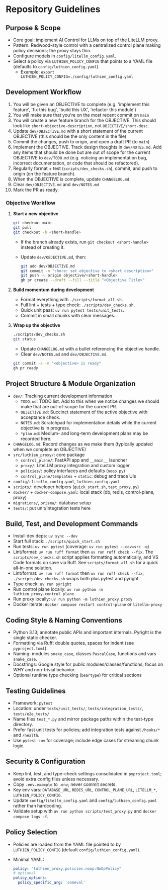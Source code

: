 # Repository Guidelines

## Purpose & Scope

- Core goal: implement AI Control for LLMs on top of the LiteLLM proxy.
- Pattern: Redwood-style control with a centralized control plane making policy decisions; the proxy stays thin.
- Configure models in `config/litellm_config.yaml`.
- Select a policy via `LUTHIEN_POLICY_CONFIG` that points to a YAML file (defaults to `config/luthien_config.yaml`).
  - Example: `export LUTHIEN_POLICY_CONFIG=./config/luthien_config.yaml`

## Development Workflow

1. You will be given an OBJECTIVE to complete (e.g. 'implement this feature', 'fix this bug', 'build this UX', 'refactor this module')
2. You will make sure that you're on the most recent commit on `main`
3. You will create a new feature branch for the OBJECTIVE. This should look like `short-objective-description`, not `OBJECTIVE/short-desc`.
4. Update `dev/OBJECTIVE.md` with a short statement of the current OBJECTIVE (this should be the only content in the file)
5. Commit the changes, push to origin, and open a draft PR (to `main`)
6. Implement the OBJECTIVE. Track design thoughts in `dev/NOTES.md`. Add any items that should be done but are out of scope for the current OBJECTIVE to `dev/TODO.md` (e.g. noticing an implementation bug, incorrect documentation, or code that should be refactored).
7. Regularly format + test (`scripts/dev_checks.sh`), commit, and push to origin (on the feature branch).
8. When the OBJECTIVE is complete, update `CHANGELOG.md`
9. Clear `dev/OBJECTIVE.md` and `dev/NOTES.md`
10. Mark the PR as ready.

### Objective Workflow

1. **Start a new objective**

   ```bash
   git checkout main
   git pull
   git checkout -b <short-handle>
   ```

   - If the branch already exists, run `git checkout <short-handle>` instead of creating it.
   - Update `dev/OBJECTIVE.md`, then:

     ```bash
     git add dev/OBJECTIVE.md
     git commit -m "chore: set objective to <short description>"
     git push -u origin objective/<short-handle>
     gh pr create --draft --fill --title "<Objective Title>"
     ```

2. **Build momentum during development**

   - Format everything with `./scripts/format_all.sh`.
   - Full lint + tests + type check: `./scripts/dev_checks.sh`.
   - Quick unit pass: `uv run pytest tests/unit_tests`.
   - Commit in small chunks with clear messages.

3. **Wrap up the objective**

   ```bash
   ./scripts/dev_checks.sh
   git status
   ```

   - Update `CHANGELOG.md` with a bullet referencing the objective handle.
   - Clear `dev/NOTES.md` and `dev/OBJECTIVE.md`.

   ```bash
   git commit -a -m "<objective> is ready"
   gh pr ready
   ```

## Project Structure & Module Organization

- `dev/`: Tracking current development information
  - `TODO.md`: TODO list. Add to this when we notice changes we should make that are out-of-scope for the current PR.
  - `OBJECTIVE.md`: Succinct statement of the active objective with acceptance check.
  - `NOTES.md`: Scratchpad for implementation details while the current objective is in progress.
  - `*plan.md`: Medium- and long-term development plans may be recorded here.
- `CHANGELOG.md`: Record changes as we make them (typically updated when we complete an OBJECTIVE)
- `src/luthien_proxy/`: core package
  - `control_plane/`: FastAPI app and `__main__` launcher
  - `proxy/`: LiteLLM proxy integration and custom logger
  - `policies/`: policy interfaces and defaults (`noop.py`)
  - `control_plane/templates` + `static`: debug and trace UIs
- `config/`: `litellm_config.yaml`, `luthien_config.yaml`
- `scripts/`: developer helpers (`quick_start.sh`, `test_proxy.py`)
- `docker/` + `docker-compose.yaml`: local stack (db, redis, control-plane, proxy)
- `migrations/`, `prisma/`: database setup
- `tests/`: put unit/integration tests here

## Build, Test, and Development Commands

- Install dev deps: `uv sync --dev`
- Start full stack: `./scripts/quick_start.sh`
- Run tests: `uv run pytest` (coverage: `uv run pytest --cov=src -q`)
- Lint/format: `uv run ruff format` then `uv run ruff check --fix`. The `scripts/dev_checks.sh` script applies formatting automatically, and VS Code formats on save via Ruff. See `scripts/format_all.sh` for a quick all-in-one solution.
- Lint/format: `uv run ruff format` then `uv run ruff check --fix`; `./scripts/dev_checks.sh` wraps both plus pytest and pyright.
- Type check: `uv run pyright`
- Run control plane locally: `uv run python -m luthien_proxy.control_plane`
- Run proxy locally: `uv run python -m luthien_proxy.proxy`
- Docker iterate: `docker compose restart control-plane` or `litellm-proxy`


## Coding Style & Naming Conventions

- Python 3.13; annotate public APIs and important internals. Pyright is the single static checker.
- Formatting via Ruff: double quotes, spaces for indent (see `pyproject.toml`).
- Naming: modules `snake_case`, classes `PascalCase`, functions and vars `snake_case`.
- Docstrings: Google style for public modules/classes/functions; focus on WHY and non-trivial behavior.
- Optional runtime type checking (`beartype`) for critical sections

## Testing Guidelines

- Framework: `pytest`
- Location: under `tests/unit_tests/`, `tests/integration_tests/`, `tests/e2e_tests/`
- Name files `test_*.py` and mirror package paths within the test-type directory.
- Prefer fast unit tests for policies; add integration tests against `/hooks/*` and `/health`.
- Use `pytest-cov` for coverage; include edge cases for streaming chunk logic.

## Security & Configuration

- Keep lint, test, and type-check settings consolidated in `pyproject.toml`; avoid extra config files unless necessary.
- Copy `.env.example` to `.env`; never commit secrets.
- Key env vars: `DATABASE_URL`, `REDIS_URL`, `CONTROL_PLANE_URL`, `LITELLM_*`, `LUTHIEN_POLICY_CONFIG`.
- Update `config/litellm_config.yaml` and `config/luthien_config.yaml` rather than hardcoding.
- Validate setup with `uv run python scripts/test_proxy.py` and `docker compose logs -f`.

## Policy Selection

- Policies are loaded from the YAML file pointed to by `LUTHIEN_POLICY_CONFIG` (default `config/luthien_config.yaml`).
- Minimal YAML:

  ```yaml
  policy: "luthien_proxy.policies.noop:NoOpPolicy"
  # optional
  policy_options:
    policy_specific_arg: 'someval'
  ```
